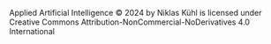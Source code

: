 Applied Artificial Intelligence © 2024 by Niklas Kühl is licensed under Creative Commons Attribution-NonCommercial-NoDerivatives 4.0 International 
